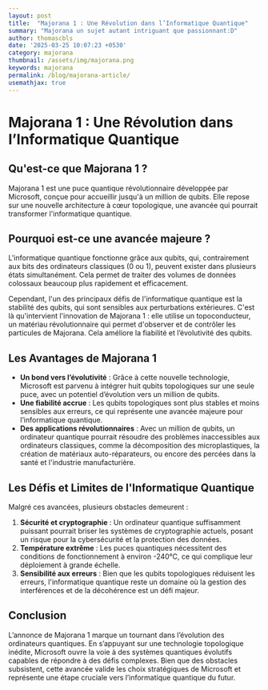 ```yaml
---
layout: post
title:  "Majorana 1 : Une Révolution dans l’Informatique Quantique"
summary: "Majorana un sujet autant intriguant que passionnant:D"
author: thomascbls
date: '2025-03-25 10:07:23 +0530'
category: majorana
thumbnail: /assets/img/majorana.png
keywords: majorana
permalink: /blog/majorana-article/
usemathjax: true
---
```


# Majorana 1 : Une Révolution dans l’Informatique Quantique

## Qu'est-ce que Majorana 1 ?
Majorana 1 est une puce quantique révolutionnaire développée par Microsoft, conçue pour accueillir jusqu'à un million de qubits. Elle repose sur une nouvelle architecture à cœur topologique, une avancée qui pourrait transformer l'informatique quantique.

## Pourquoi est-ce une avancée majeure ?
L'informatique quantique fonctionne grâce aux qubits, qui, contrairement aux bits des ordinateurs classiques (0 ou 1), peuvent exister dans plusieurs états simultanément. Cela permet de traiter des volumes de données colossaux beaucoup plus rapidement et efficacement.

Cependant, l'un des principaux défis de l'informatique quantique est la stabilité des qubits, qui sont sensibles aux perturbations extérieures. C'est là qu'intervient l'innovation de Majorana 1 : elle utilise un topoconducteur, un matériau révolutionnaire qui permet d'observer et de contrôler les particules de Majorana. Cela améliore la fiabilité et l’évolutivité des qubits.

## Les Avantages de Majorana 1
- **Un bond vers l’évolutivité** : Grâce à cette nouvelle technologie, Microsoft est parvenu à intégrer huit qubits topologiques sur une seule puce, avec un potentiel d’évolution vers un million de qubits.
- **Une fiabilité accrue** : Les qubits topologiques sont plus stables et moins sensibles aux erreurs, ce qui représente une avancée majeure pour l’informatique quantique.
- **Des applications révolutionnaires** : Avec un million de qubits, un ordinateur quantique pourrait résoudre des problèmes inaccessibles aux ordinateurs classiques, comme la décomposition des microplastiques, la création de matériaux auto-réparateurs, ou encore des percées dans la santé et l'industrie manufacturière.

## Les Défis et Limites de l'Informatique Quantique
Malgré ces avancées, plusieurs obstacles demeurent :

1. **Sécurité et cryptographie** : Un ordinateur quantique suffisamment puissant pourrait briser les systèmes de cryptographie actuels, posant un risque pour la cybersécurité et la protection des données.
2. **Température extrême** : Les puces quantiques nécessitent des conditions de fonctionnement à environ -240°C, ce qui complique leur déploiement à grande échelle.
3. **Sensibilité aux erreurs** : Bien que les qubits topologiques réduisent les erreurs, l'informatique quantique reste un domaine où la gestion des interférences et de la décohérence est un défi majeur.

## Conclusion
L’annonce de Majorana 1 marque un tournant dans l’évolution des ordinateurs quantiques. En s’appuyant sur une technologie topologique inédite, Microsoft ouvre la voie à des systèmes quantiques évolutifs capables de répondre à des défis complexes. Bien que des obstacles subsistent, cette avancée valide les choix stratégiques de Microsoft et représente une étape cruciale vers l’informatique quantique du futur.

